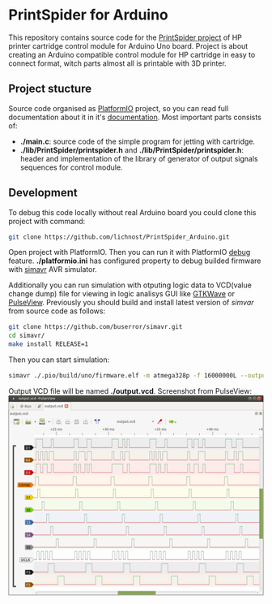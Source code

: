 # PrintSpider for Arduino

This repository contains source code for the [PrintSpider project](https://hackaday.io/project/176931-hp-printer-cartridge-control-module) of HP printer cartridge control module for Arduino Uno board. Project is about creating an Arduino compatible control module for HP cartridge in easy to connect format, witch parts almost all is printable with 3D printer.

## Project stucture

Source code organised as [PlatformIO](https://platformio.org/) project, so you can read full documentation about it in it's [documentation](https://docs.platformio.org/en/latest/).
Most important parts consists of:

- **./main.c**: source code of the simple program for jetting with cartridge.
- **./lib/PrintSpider/printspider.h** and **./lib/PrintSpider/printspider.h**: header and implementation of the library of generator of output signals sequences for control module.

## Development

To debug this code locally without real Arduino board you could clone this project with command:

```bash
git clone https://github.com/lichnost/PrintSpider_Arduino.git
```

Open project with PlatformIO.
Then you can run it with PlatformIO [debug](https://docs.platformio.org/en/latest/plus/debugging.html) feature. **./platformio.ini** has configured property to debug builded firmware with [simavr](https://github.com/buserror/simavr) AVR simulator.

Additionally you can run simulation with otputing logic data to VCD(value change dump) file for viewing in logic analisys GUI like [GTKWave](http://gtkwave.sourceforge.net/) or [PulseView](https://sigrok.org/wiki/PulseView).
Previously you should build and install latest version of *simvar* from source code as follows:

```bash
git clone https://github.com/buserror/simavr.git
cd simavr/
make install RELEASE=1
```

Then you can start simulation:

```bash
simavr ./.pio/build/uno/firmware.elf -m atmega328p -f 16000000L --output output.vcd --add-trace D1=trace@0x002B/0x01 --add-trace D2=trace@0x002B/0x02 --add-trace D3=trace@0x002B/0x04 --add-trace CSYNC=trace@0x002B/0x08 --add-trace S1=trace@0x002B/0x10 --add-trace S2=trace@0x002B/0x20 --add-trace S3=trace@0x002B/0x40 --add-trace S4=trace@0x002B/0x80 --add-trace S5=trace@0x0025/0x01 --add-trace DCLK=trace@0x0025/0x02 --add-trace F3=trace@0x0025/0x04 --add-trace F5=trace@0x0025/0x08
```

Output VCD file will be named **./output.vcd**.
Screenshot from PulseView:
![](./docs/pulseview.png)